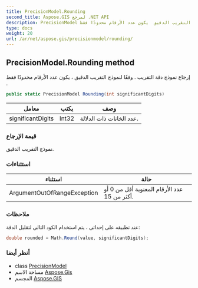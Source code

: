```yaml
---
title: PrecisionModel.Rounding
second_title: Aspose.GIS لمرجع .NET API
description: PrecisionModel طريقة. إرجاع نموذج دقة التقريب . وفقًا لنموذج التقريب الدقيق  يكون عدد الأرقام محدودًا فقط .
type: docs
weight: 20
url: /ar/net/aspose.gis/precisionmodel/rounding/
---
```

## PrecisionModel.Rounding method

إرجاع نموذج دقة التقريب . وفقًا لنموذج التقريب الدقيق ، يكون عدد الأرقام محدودًا فقط .

```csharp
public static PrecisionModel Rounding(int significantDigits)
```

| معامل | يكتب | وصف |
| --- | --- | --- |
| significantDigits | Int32 | عدد الخانات ذات الدلالة. |

### قيمة الإرجاع

نموذج التقريب الدقيق.

### استثناءات

| استثناء | حالة |
| --- | --- |
| ArgumentOutOfRangeException | عدد الأرقام المعنوية أقل من 0 أو أكثر من 15. |

### ملاحظات

عند تطبيقه على إحداثي ، يتم استخدام الكود التالي لتقليل الدقة:

```csharp
double rounded = Math.Round(value, significantDigits);
```

### أنظر أيضا

* class [PrecisionModel](../)
* مساحة الاسم [Aspose.Gis](../../precisionmodel/)
* المجسم [Aspose.GIS](../../../)


